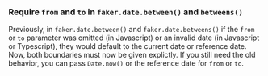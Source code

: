 ### Require `from` and `to` in `faker.date.between()` and `betweens()`

Previously, in `faker.date.between()` and `faker.date.betweens()` if the `from` or `to` parameter was omitted (in Javascript) or an invalid date (in Javascript or Typescript), they would default to the current date or reference date. Now, both boundaries must now be given explictly. If you still need the old behavior, you can pass `Date.now()` or the reference date for `from` or `to`.
